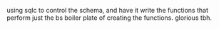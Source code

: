 using sqlc to control the schema, and have it write the functions that perform just the bs boiler plate of creating the functions. glorious tbh.
